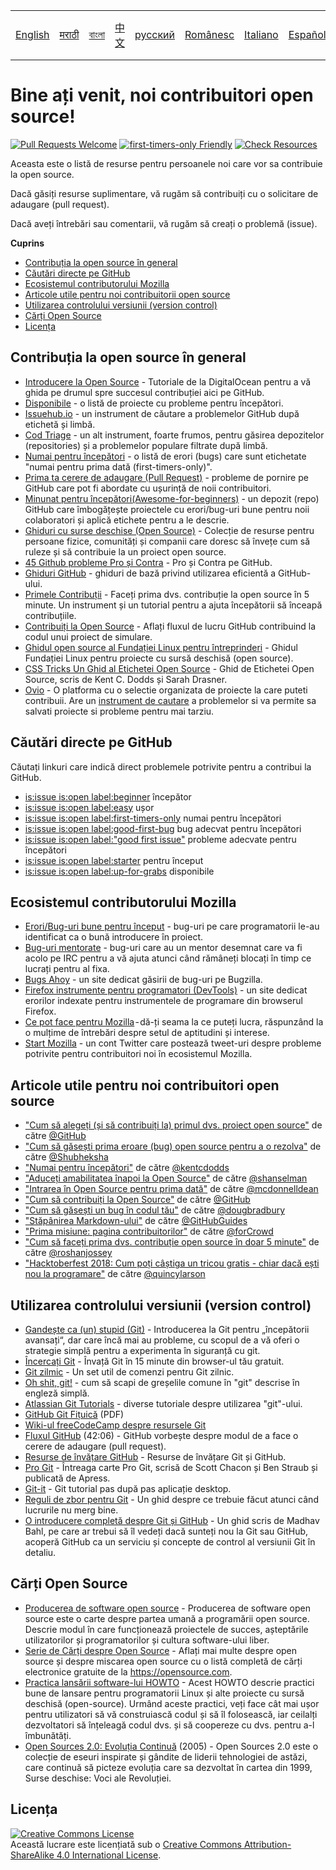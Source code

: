 <table>
    <tr>
        <!-- Do not translate this table -->
        <td><a href="./README.md"> English </a></td>
        <td><a href="./README-MR.md"> मराठी </a></td>
        <td><a href="./README-BN.md"> বাংলা </a></td>
        <td><a href="./README-CN.md"> 中文 </a></td>
        <td><a href="./README-RU.md"> русский </a></td>
        <td><a href="./README-RO.md"> Românesc </a></td>
        <td><a href="./README-IT.md"> Italiano </a></td>
        <td><a href="./README-ES.md"> Español </a></td>
        <td><a href="./README-pt-BR.md"> Português (BR) </a></td>
        <td><a href="./README-DE.md"> Deutsch </a></td>
        <td><a href="./README-GR.md"> Ελληνικά </a></td>
        <td><a href="./README-FR.md"> Français </a></td>
        <td><a href="./README-TR.md"> Turkish </a></td>
        <td><a href="./README-KO.md"> 한국어 </a></td>
    </tr>
</table>

# Bine ați venit, noi contribuitori open source!

[![Pull Requests Welcome](https://img.shields.io/badge/PRs-welcome-brightgreen.svg?style=flat)](http://makeapullrequest.com)
[![first-timers-only Friendly](https://img.shields.io/badge/first--timers--only-friendly-blue.svg)](http://www.firsttimersonly.com/)
[![Check Resources](https://github.com/freeCodeCamp/how-to-contribute-to-open-source/actions/workflows/test.yml/badge.svg)](https://github.com/freeCodeCamp/how-to-contribute-to-open-source/actions/workflows/test.yml)

Aceasta este o listă de resurse pentru persoanele noi care vor sa contribuie la open source.

Dacă găsiți resurse suplimentare, vă rugăm să contribuiți cu o solicitare de adaugare (pull request).

Dacă aveți întrebări sau comentarii, vă rugăm să creați o problemă (issue).

**Cuprins**
- [Contribuția la open source în general](#contribu%C8%9Bia-la-open-source-%C3%AEn-general)
- [Căutări directe pe GitHub](#c%C4%83ut%C4%83ri-directe-pe-github)
- [Ecosistemul contributorului Mozilla](#ecosistemul-contributorului-mozilla)
- [Articole utile pentru noi contribuitorii open source](#articole-utile-pentru-noi-contribuitori-open-source)
- [Utilizarea controlului versiunii (version control)](#utilizarea-controlului-versiunii-version-control)
- [Cărți Open Source](#c%C4%83r%C8%9Bi-open-source)
- [Licența](#licen%C8%9Ba)

## Contribuția la open source în general
- [Introducere la Open Source](https://www.digitalocean.com/community/tutorial_series/an-introduction-to-open-source) - Tutoriale de la DigitalOcean pentru a vă ghida pe drumul spre succesul contribuției aici pe GitHub.
- [Disponibile](http://up-for-grabs.net/#/) - o listă de proiecte cu probleme pentru începători.
- [Issuehub.io](http://issuehub.pro/) - un instrument de căutare a problemelor GitHub după etichetă și limbă.
- [Cod Triage](https://www.codetriage.com/) - un alt instrument, foarte frumos, pentru găsirea depozitelor (repositories) și a problemelor populare filtrate după limbă.
- [Numai pentru începători](http://www.firsttimersonly.com/) - o listă de erori (bugs) care sunt etichetate "numai pentru prima dată (first-timers-only)".
- [Prima ta cerere de adaugare (Pull Request)](https://twitter.com/yourfirstpr) - probleme de pornire pe GitHub care pot fi abordate cu ușurință de noii contribuitori.
- [Minunat pentru începători(Awesome-for-beginners)](https://github.com/MunGell/awesome-for-beginners) - un depozit (repo) GitHub care îmbogățește proiectele cu erori/bug-uri bune pentru noii colaboratori și aplică etichete pentru a le descrie.
- [Ghiduri cu surse deschise (Open Source)](https://opensource.guide/) - Colecție de resurse pentru persoane fizice, comunități și companii care doresc să învețe cum să ruleze și să contribuie la un proiect open source.
- [45 Github probleme Pro și Contra](https://hackernoon.com/45-github-issues-dos-and-donts-dfec9ab4b612) - Pro și Contra pe GitHub.
- [Ghiduri GitHub](https://docs.github.com/en) - ghiduri de bază privind utilizarea eficientă a GitHub-ului.
- [Primele Contribuții](https://firstcontributions.github.io/) - Faceți prima dvs. contribuție la open source în 5 minute. Un instrument și un tutorial pentru a ajuta începătorii să înceapă contribuțiile.
- [Contribuiți la Open Source](https://github.com/danthareja/contribute-to-open-source) - Aflați fluxul de lucru GitHub contribuind la codul unui proiect de simulare.
- [Ghidul open source al Fundației Linux pentru întreprinderi](https://www.linuxfoundation.org/resources/open-source-guides) - Ghidul Fundației Linux pentru proiecte cu sursă deschisă (open source).
- [CSS Tricks Un Ghid al Etichetei Open Source](https://css-tricks.com/open-source-etiquette-guidebook/) - Ghid de Etichetei Open Source, scris de Kent C. Dodds și Sarah Drasner.
- [Ovio](https://ovio.org/) - O platforma cu o selectie organizata de proiecte la care puteti contribuii. Are un [instrument de cautare](https://ovio.org/issues) a problemelor si va permite sa salvati proiecte si probleme pentru mai tarziu.

## Căutări directe pe GitHub
Căutați linkuri care indică direct problemele potrivite pentru a contribui la GitHub.
- [is:issue is:open label:beginner](https://github.com/search?utf8=%E2%9C%93&q=is%3Aissue+is%3Aopen+label%3Abeginner) începător
- [is:issue is:open label:easy](https://github.com/search?utf8=%E2%9C%93&q=is%3Aissue+is%3Aopen+label%3Aeasy) ușor
- [is:issue is:open label:first-timers-only](https://github.com/search?utf8=%E2%9C%93&q=is%3Aissue+is%3Aopen+label%3Afirst-timers-only) numai pentru începători
- [is:issue is:open label:good-first-bug](https://github.com/search?utf8=%E2%9C%93&q=is%3Aissue+is%3Aopen+label%3Agood-first-bug) bug adecvat pentru începători
- [is:issue is:open label:"good first issue"](https://github.com/search?utf8=%E2%9C%93&q=is%3Aissue+is%3Aopen+label%3A"good+first+issue") probleme adecvate pentru începători
- [is:issue is:open label:starter](https://github.com/search?utf8=%E2%9C%93&q=is%3Aissue+is%3Aopen+label%3Astarter) pentru început
- [is:issue is:open label:up-for-grabs](https://github.com/search?utf8=%E2%9C%93&q=is%3Aissue+is%3Aopen+label%3Aup-for-grabs) disponibile

## Ecosistemul contributorului Mozilla
- [Erori/Bug-uri bune pentru început](https://bugzilla.mozilla.org/buglist.cgi?quicksearch=sw:%22[good%20first%20bug]%22&limit=0) - bug-uri pe care programatorii le-au identificat ca o bună introducere în proiect.
- [Bug-uri mentorate](https://bugzilla.mozilla.org/buglist.cgi?quicksearch=mentor%3A%40) - bug-uri care au un mentor desemnat care va fi acolo pe IRC pentru a vă ajuta atunci când rămâneți blocați în timp ce lucrați pentru al fixa.
- [Bugs Ahoy](http://www.joshmatthews.net/bugsahoy/) - un site dedicat găsirii de bug-uri pe Bugzilla.
- [Firefox instrumente pentru programatori (DevTools)](http://firefox-dev.tools/) - un site dedicat erorilor indexate pentru instrumentele de programare din browserul Firefox.
- [Ce pot face pentru Mozilla](http://whatcanidoformozilla.org/) - dă-ți seama la ce puteți lucra, răspunzând la o mulțime de întrebări despre setul de aptitudini și interese.
- [Start Mozilla](https://twitter.com/StartMozilla) - un cont Twitter care postează tweet-uri despre probleme potrivite pentru contribuitori noi în ecosistemul Mozilla.

## Articole utile pentru noi contribuitori open source
- ["Cum să alegeți (și să contribuiți la) primul dvs. proiect open source"](https://github.com/collections/choosing-projects) de către [@GitHub](https://github.com/github)
- ["Cum să găsești prima eroare (bug) open source pentru a o rezolva"](https://medium.freecodecamp.org/finding-your-first-open-source-project-or-bug-to-work-on-1712f651e5ba#.slc8i2h1l) de către [@Shubheksha](https://github.com/Shubheksha)
- ["Numai pentru începători"](https://kentcdodds.com/blog/first-timers-only) de către [@kentcdodds](https://github.com/kentcdodds)
- ["Aduceți amabilitatea înapoi la Open Source"](http://www.hanselman.com/blog/BringKindnessBackToOpenSource.aspx) de către [@shanselman](https://github.com/shanselman)
- ["Intrarea în Open Source pentru prima dată"](https://www.nearform.com/blog/getting-into-open-source-for-the-first-time/) de către [@mcdonnelldean](https://github.com/mcdonnelldean)
- ["Cum să contribuiți la Open Source"](https://opensource.guide/how-to-contribute/) de către [@GitHub](https://github.com/github)
- ["Cum să găsești un bug în codul tău"](https://8thlight.com/insights/how-to-find-a-bug-in-your-code) de către [@dougbradbury](https://twitter.com/dougbradbury)
- ["Stăpânirea Markdown-ului"](https://docs.github.com/features/mastering-markdown/) de către [@GitHubGuides](https://docs.github.com/en)
- ["Prima misiune: pagina contribuitorilor"](https://forcrowd.medium.com/first-mission-contributors-page-df24e6e70705#.2v2g0no29) de către [@forCrowd](https://github.com/forCrowd)
- ["Cum să faceți prima dvs. contribuție open source în doar 5 minute"](https://medium.freecodecamp.org/how-to-make-your-first-open-source-contribution-in-just-5-minutes-aaad1fc59c9a) de către [@roshanjossey](https://medium.freecodecamp.org/@roshanjossey)
- ["Hacktoberfest 2018: Cum poți câștiga un tricou gratis - chiar dacă ești nou la programare"](https://medium.freecodecamp.org/hacktoberfest-2018-how-you-can-get-your-free-shirt-even-if-youre-new-to-coding-96080dd0b01b) de către [@quincylarson](https://medium.freecodecamp.org/@quincylarson)

## Utilizarea controlului versiunii (version control)
- [Gandește ca (un) stupid (Git)](https://think-like-a-git.net/) - Introducerea la Git pentru „începătorii avansați“, dar care încă mai au probleme, cu scopul de a vă oferi o strategie simplă pentru a experimenta în siguranță cu git.
- [Încercați Git](https://docs.github.com/en/get-started/quickstart/set-up-git) - Învață Git în 15 minute din browser-ul tău gratuit.
- [Git zilmic](https://git-scm.com/docs/giteveryday) - Un set util de comenzi pentru Git zilnic.
- [Oh shit, git!](http://ohshitgit.com/) - cum să scapi de greșelile comune în "git" descrise în engleză simplă.
- [Atlassian Git Tutorials](https://www.atlassian.com/git/tutorials/) - diverse tutoriale despre utilizarea "git"-ului.
- [GitHub Git Fițuică](https://education.github.com/git-cheat-sheet-education.pdf) (PDF)
- [Wiki-ul freeCodeCamp despre resursele Git](https://www.freecodecamp.org/forum/t/wiki-git-resources/13136)
- [Fluxul GitHub](https://www.youtube.com/watch?v=juLIxo42A_s) (42:06) - GitHub vorbește despre modul de a face o cerere de adaugare (pull request).
- [Resurse de învățare GitHub](https://help.github.com/articles/git-and-github-learning-resources/) - Resurse de învățare Git și GitHub.
- [Pro Git](https://git-scm.com/book/en/v2) - Întreaga carte Pro Git, scrisă de Scott Chacon și Ben Straub și publicată de Apress.
- [Git-it](https://github.com/jlord/git-it-electron) - Git tutorial pas după pas aplicație desktop.
- [Reguli de zbor pentru Git](https://github.com/k88hudson/git-flight-rules) - Un ghid despre ce trebuie făcut atunci când lucrurile nu merg bine.
- [O introducere completă despre Git și GitHub](https://codeburst.io/git-good-part-a-e0d826286a2a) - Un ghid scris de Madhav Bahl, pe care ar trebui să  îl vedeți dacă sunteți nou la Git sau GitHub, acoperă GitHub ca un serviciu și concepte de control al versiunii Git în detaliu.

## Cărți Open Source
- [Producerea de software open source](http://producingoss.com/) - Producerea de software open source este o carte despre partea umană a programării open source. Descrie modul în care funcționează proiectele de succes, așteptările utilizatorilor și programatorilor și cultura software-ului liber.
- [Serie de Cărți despre Open Source](https://opensource.com/resources/ebooks) - Aflați mai multe despre open source și despre miscarea open source cu o listă completă de cărți electronice gratuite de la https://opensource.com.
- [Practica lansării software-lui HOWTO](http://en.tldp.org/HOWTO/Software-Release-Practice-HOWTO/) - Acest HOWTO descrie practici bune de lansare pentru programatorii Linux și alte proiecte cu sursă deschisă (open-source). Urmând aceste practici, veți face cât mai ușor pentru utilizatori să vă construiască codul și să îl folosească, iar ceilalți dezvoltatori să înțeleagă codul dvs. și să coopereze cu dvs. pentru a-l îmbunătăți.
- [Open Sources 2.0: Evoluția Continuă](https://archive.org/details/opensources2.000diborich) (2005) - Open Sources 2.0 este o colecție de eseuri inspirate și gândite de liderii tehnologiei de astăzi, care continuă să picteze evoluția care sa dezvoltat în cartea din 1999, Surse deschise: Voci ale Revoluției.

## Licența
<a rel="license" href="http://creativecommons.org/licenses/by-sa/4.0/"><img alt="Creative Commons License" style="border-width:0" src="https://i.creativecommons.org/l/by-sa/4.0/88x31.png" /></a><br />Această lucrare este licențiată sub o <a rel="license" href="http://creativecommons.org/licenses/by-sa/4.0/">Creative Commons Attribution-ShareAlike 4.0 International License</a>.

